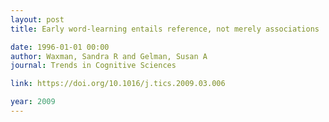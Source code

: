 ```yaml
---
layout: post
title: Early word-learning entails reference, not merely associations

date: 1996-01-01 00:00
author: Waxman, Sandra R and Gelman, Susan A
journal: Trends in Cognitive Sciences

link: https://doi.org/10.1016/j.tics.2009.03.006

year: 2009
---
```



